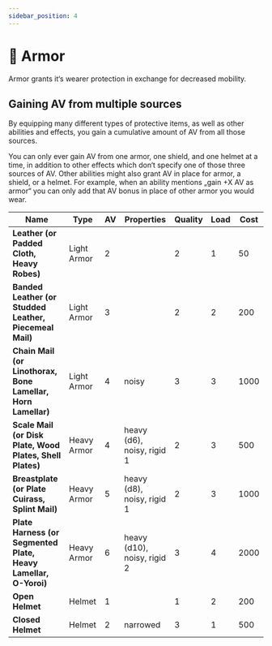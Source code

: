 ```yaml
---
sidebar_position: 4
---
```


# 🧥 Armor

Armor grants it‘s wearer protection in exchange for decreased mobility.

## Gaining AV from multiple sources

By equipping many different types of protective items, as well as other abilities and effects, you gain a cumulative amount of AV from all those sources.

You can only ever gain AV from one armor, one shield, and one helmet at a time, in addition to other effects which don‘t specify one of those three sources of AV. Other abilities might also grant AV in place for armor, a shield, or a helmet. For example, when an ability mentions „gain +X AV as armor“ you can only add that AV bonus in place of other armor you would wear.

 **Name**                                                        | **Type**    | **AV** | **Properties**            | **Quality** | **Load** | **Cost** 
-----------------------------------------------------------------|-------------|--------|---------------------------|-------------|----------|----------
 **Leather (or Padded Cloth, Heavy Robes)**                      | Light Armor | 2      |                           | 2           | 1        | 50           
 **Banded Leather (or Studded Leather, Piecemeal Mail)**         | Light Armor | 3      |                           | 2           | 2        | 200            
 **Chain Mail (or Linothorax, Bone Lamellar, Horn Lamellar)**    | Light Armor | 4      | noisy                     | 3           | 3        | 1000     
 **Scale Mail (or Disk Plate, Wood Plates, Shell Plates)**       | Heavy Armor | 4      | heavy (d6), noisy, rigid 1  | 2           | 3        | 500      
 **Breastplate (or Plate Cuirass, Splint Mail)**                 | Heavy Armor | 5      | heavy (d8), noisy, rigid 1  | 2           | 3        | 1000     
 **Plate Harness (or Segmented Plate, Heavy Lamellar, O-Yoroi)** | Heavy Armor | 6      | heavy (d10), noisy, rigid 2 | 3           | 4        | 2000     
 **Open Helmet**                                                 | Helmet      | 1      |                           | 1           | 2        | 200     
 **Closed Helmet**                                               | Helmet      | 2      | narrowed                  | 3           | 1        | 500      

